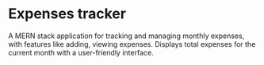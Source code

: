 # Expenses tracker
 A MERN stack application for tracking and managing monthly expenses, with features like adding, viewing  expenses. Displays total expenses for the current month with a user-friendly interface.
